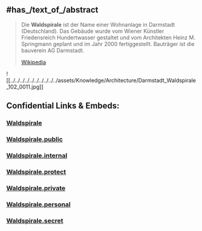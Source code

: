 
## #has_/text_of_/abstract 

> Die **Waldspirale** ist der Name einer Wohnanlage in Darmstadt (Deutschland). 
> Das Gebäude wurde vom Wiener Künstler Friedensreich Hundertwasser gestaltet 
> und vom Architekten Heinz M. Springmann geplant und im Jahr 2000 fertiggestellt. 
> Bauträger ist die bauverein AG Darmstadt.
>
> [Wikipedia](https://de.wikipedia.org/wiki/Waldspirale)

![[../../../../../../../../../../assets/Knowledge/Architecture/Darmstadt_Waldspirale_102_0011.jpg]] 


## Confidential Links & Embeds: 

### [Waldspirale](/_Standards/Earth/Continent/Europe/Europe~Central/Germany/Germany~West/Hessen/counties~Hessen/Darmstadt/Waldspirale.md) 

### [Waldspirale.public](/_public/Earth/Continent/Europe/Europe~Central/Germany/Germany~West/Hessen/counties~Hessen/Darmstadt/Waldspirale.public.md) 

### [Waldspirale.internal](/_internal/Earth/Continent/Europe/Europe~Central/Germany/Germany~West/Hessen/counties~Hessen/Darmstadt/Waldspirale.internal.md) 

### [Waldspirale.protect](/_protect/Earth/Continent/Europe/Europe~Central/Germany/Germany~West/Hessen/counties~Hessen/Darmstadt/Waldspirale.protect.md) 

### [Waldspirale.private](/_private/Earth/Continent/Europe/Europe~Central/Germany/Germany~West/Hessen/counties~Hessen/Darmstadt/Waldspirale.private.md) 

### [Waldspirale.personal](/_personal/Earth/Continent/Europe/Europe~Central/Germany/Germany~West/Hessen/counties~Hessen/Darmstadt/Waldspirale.personal.md) 

### [Waldspirale.secret](/_secret/Earth/Continent/Europe/Europe~Central/Germany/Germany~West/Hessen/counties~Hessen/Darmstadt/Waldspirale.secret.md)

